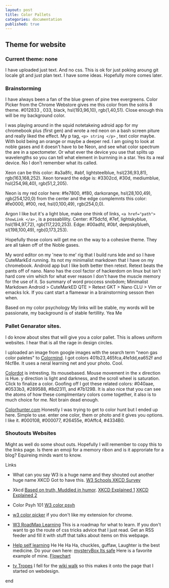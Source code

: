 ```yaml
---
layout: post
title: Color Pallets
categories: documentation
published: true
---
```



## Theme for website

### Current theme: none
I have uploaded just text. And no css.  This is ok for just poking aroung git locale git and just plan text.  I have some ideas. Hopefully more comes later.

### Brainstorming

I have always been a fan of the blue green of pine tree evergreens. Color Picker from the Chrome Webstore gives me this color from the solris 8 theme. #012833 ,
033, black, hsl(193,96,10), rgb(1,40,51). Close enough this will be my background color.

I was playing around in the squid notetakeing adroid app for my chromebook plus (first gen) and wrote a red neon on a bash screen piture and really liked the effect.  My p tag, ``` <p> string </p> ``` , text color maybe. With bold being an orange or maybe a deeper red.  I am going to look at noble gases and it doesn't have to be Neon, and see what color spectrum the are in a spectometer. Or what ever the device you use that splits up wavelengths so you can tell what element in burnning in a star.  Yes its a real device. No I don't remember what its called.

Xeon can be this color: #a3a8fc, #abf, lightsteelblue, hsl(236,93,81), rgb(163,168,252). Xeon torward the edge is: #3302cd, #30d, mediumblue,  hsl(254,98,40), rgb(51,2,205).

Neon is my red color here: #fe7800, #f80, darkorange, hsl(28,100,49), rgb(254,120,0) from the center and the edge complemnts this color: #fe0000, #f00, red, hsl(0,100,49), rgb(254,0,0).

Argon I like but it's a light blue, make one think of links, ``` <a href="path"> ShowLink </a> ``` , is a possablility.  Center: #75dcfd, #7ef, lightskyblue, hsl(194,97,72), rgb(117,220,253). Edge:  #00adfd, #0bf, deepskyblueh, sl(198,100,49), rgb(0,173,253).

 Hopefully those colors will get me on the way to a cohesive theme. They are all taken off of the Noble gases.

 My word editor on my 'new to me' rig that I build runs kde and so I have CuteMarkEd running. Its not my minimalist markdown that I have on my chromebook. Android app but I like both better then retext. Retext beats the pants off of nano. Nano has the cool factor of hackerdom on linux but isn't hard core vim which for what ever reason I don't have the muscle memory for the use of it. So summary of word proccess snobdom; Minimalist Markdown Android > CuteMarkED QTE > Retext GKT > Nano CLU > Vim or emacks Ick.  If you cant start a flamewar in a brainstorming sesson then when.

Based on my color psychology My links will be stable, my words will be passionate, my background is of stable fertillity. Yea Me

### Pallet Genarator sites.

I do know about sites that will give you a color pallet. This is allows uniform websites. I hear that is all the rage in design circles.

I uploaded an image from google images with the search term "neon gas color paletes" to [Colormind](http://colormind.io/image/). I got colors 401b23,465fca,4fe1dd,ea652f and f4cf8e. It uses a neral learning net and your photo. Cool.

[Colordot](https://color.hailpixel.com/) is intresting. Its mousebased. Mouse movement in the x direction is Hue. y direction is light and darkness, and the scroll wheel is saturation. Click to finalize a color.
Goofing off I got these related colors:
\#040aae, \#0533b3, \#289588, \#8d2311, and \#7b129B. It is also nice that you can see the atoms of how these complmentary colors come together, it also is to much choice for me. Not brain dead enough.

[Colorhunter.com](http://colorhunter.com/) Honestly I was trying to get to color hunt but I ended up here. Simple to use. enter one color, them or photo and it gives you options. I like it. #000108, #000077, #26455e, #0Affc4, #4334B0.

### Shoutouts Websites

Might as well do some shout outs. Hopefully I will remember to copy this to the links page. Is there an emoji for a memory ribon and is it approriate for a blog? Equireing minds want to know.

Links

- What can you say W3 is a huge name and they shouted out another huge name XKCD Got to have this. [W3 Schools XKCD Survey](https://www.w3schools.com/colors/colors_xkcd.asp)

- Xkcd [Based on truth, Muddied in humor](https://xkcd.com/). [XKCD Explained 1](https://tvtropes.org/pmwiki/pmwiki.php/Webcomic/Xkcd) [XKCD Explained 2](https://www.explainxkcd.com/wiki/index.php/Main_Page)

- Color Psyh 101 [W3 color psyh](https://www.w3schools.com/colors/colors_psychology.asp)

- [w3 color picker](https://www.w3schools.com/colors/colors_picker.asp) if you don't like my extension for chrome.
- [W3 RoadMap Learning](https://www.w3schools.com/whatis/default.asp) This is a roadmap for what to learn. If you don't want to go the route of css tricks advice that I just read. Get an RSS feeder and fill it with stuff that talks about items on this webpage.
- [Help self learning](http://lmgtfy.com/?s=d&q=your+topic+here) He He Ha Ha,  chuckles, guffaw, Laughter is the best medicine. Do your own here: [mysteryBox Its safe](https://lmgtfy.com/)  Here is a favorite example of mine. [Flowchart](http://lmgtfy.com/?s=d&q=xkcd+627)
- [tv Tropes](https://tvtropes.org/) I fell for the [wiki walk](https://tvtropes.org/pmwiki/pmwiki.php/Main/WikiWalk) so this makes it onto the page that I started on webdesign.

end
